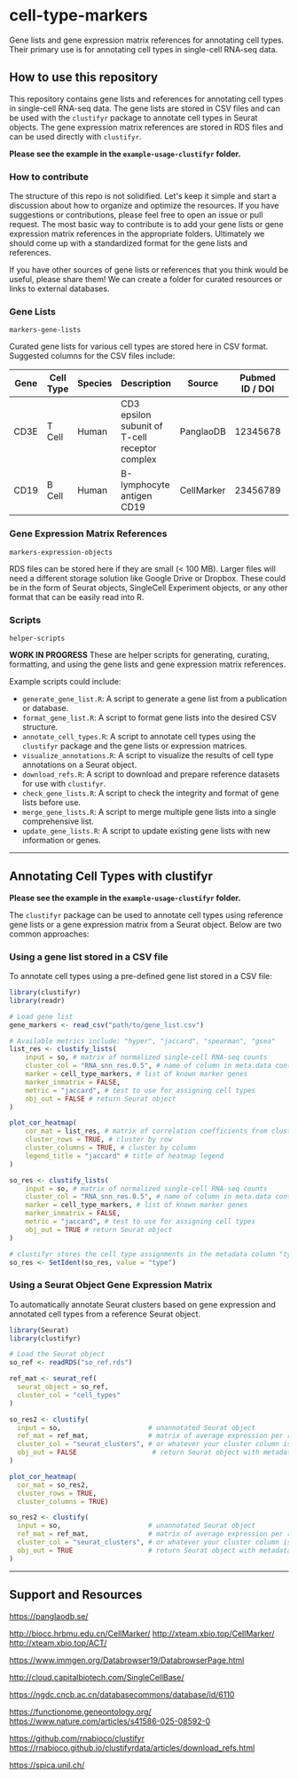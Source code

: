 # cell-type-markers

 Gene lists and gene expression matrix references for annotating cell types. Their primary use is for annotating cell types in single-cell RNA-seq data.

## How to use this repository

This repository contains gene lists and references for annotating cell types in single-cell RNA-seq data. The gene lists are stored in CSV files and can be used with the `clustifyr` package to annotate cell types in Seurat objects. The gene expression matrix references are stored in RDS files and can be used directly with `clustifyr`.

**Please see the example in the `example-usage-clustifyr` folder.**

### How to contribute

The structure of this repo is not solidified. Let's keep it simple and start a discussion about how to organize and optimize the resources. If you have suggestions or contributions, please feel free to open an issue or pull request. The most basic way to contribute is to add your gene lists or gene expression matrix references in the appropriate folders. Ultimately we should come up with a standardized format for the gene lists and references.

If you have other sources of gene lists or references that you think would be useful, please share them! We can create a folder for curated resources or links to external databases.

### Gene Lists

`markers-gene-lists`

Curated gene lists for various cell types are stored here in CSV format. Suggested columns for the CSV files include:

| Gene | Cell Type | Species | Description | Source | Pubmed ID / DOI | Notes |
|------|-----------|---------|-------------|--------|------------------|-------|
| CD3E | T Cell | Human | CD3 epsilon subunit of T-cell receptor complex | PanglaoDB | 12345678 | Marker for T cells |
| CD19 | B Cell | Human | B-lymphocyte antigen CD19 | CellMarker | 23456789 | Marker for B cells |

### Gene Expression Matrix References

`markers-expression-objects`

RDS files can be stored here if they are small (< 100 MB). Larger files will need a different storage solution like Google Drive or Dropbox.
These could be in the form of Seurat objects, SingleCell Experiment objects, or any other format that can be easily read into R.

### Scripts

`helper-scripts`

**WORK IN PROGRESS**
These are helper scripts for generating, curating, formatting, and using the gene lists and gene expression matrix references.

Example scripts could include:

- `generate_gene_list.R`: A script to generate a gene list from a publication or database.
- `format_gene_list.R`: A script to format gene lists into the desired CSV structure.
- `annotate_cell_types.R`: A script to annotate cell types using the `clustifyr` package and the gene lists or expression matrices.
- `visualize_annotations.R`: A script to visualize the results of cell type annotations on a Seurat object.
- `download_refs.R`: A script to download and prepare reference datasets for use with `clustifyr`.
- `check_gene_lists.R`: A script to check the integrity and format of gene lists before use.
- `merge_gene_lists.R`: A script to merge multiple gene lists into a single comprehensive list.
- `update_gene_lists.R`: A script to update existing gene lists with new information or genes.

---

## Annotating Cell Types with clustifyr

**Please see the example in the `example-usage-clustifyr` folder.**

The `clustifyr` package can be used to annotate cell types using reference gene lists or a gene expression matrix from a Seurat object. Below are two common approaches:

### Using a gene list stored in a CSV file

To annotate cell types using a pre-defined gene list stored in a CSV file:

```r
library(clustifyr)
library(readr)

# Load gene list
gene_markers <- read_csv("path/to/gene_list.csv")

# Available metrics include: "hyper", "jaccard", "spearman", "gsea"
list_res <- clustify_lists(
    input = so, # matrix of normalized single-cell RNA-seq counts
    cluster_col = "RNA_snn_res.0.5", # name of column in meta.data containing cell clusters
    marker = cell_type_markers, # list of known marker genes
    marker_inmatrix = FALSE,
    metric = "jaccard", # test to use for assigning cell types
    obj_out = FALSE # return Seurat object
)

plot_cor_heatmap(
    cor_mat = list_res, # matrix of correlation coefficients from clustify_lists()
    cluster_rows = TRUE, # cluster by row
    cluster_columns = TRUE, # cluster by column
    legend_title = "jaccard" # title of heatmap legend
)

so_res <- clustify_lists(
    input = so, # matrix of normalized single-cell RNA-seq counts
    cluster_col = "RNA_snn_res.0.5", # name of column in meta.data containing cell clusters
    marker = cell_type_markers, # list of known marker genes
    marker_inmatrix = FALSE,
    metric = "jaccard", # test to use for assigning cell types
    obj_out = TRUE # return Seurat object
)

# clustifyr stores the cell type assignments in the metadata column "type"
so_res <- SetIdent(so_res, value = "type")
```

### Using a Seurat Object Gene Expression Matrix

To automatically annotate Seurat clusters based on gene expression and annotated cell types from a reference Seurat object.

```r
library(Seurat)
library(clustifyr)

# Load the Seurat object
so_ref <- readRDS("so_ref.rds")

ref_mat <- seurat_ref(
  seurat_object = so_ref,
  cluster_col = "cell_types"
)

so_res2 <- clustify(
  input = so,                      # unannotated Seurat object
  ref_mat = ref_mat,               # matrix of average expression per reference cell type
  cluster_col = "seurat_clusters", # or whatever your cluster column is
  obj_out = FALSE                   # return Seurat object with metadata updated
)

plot_cor_heatmap(
  cor_mat = so_res2,
  cluster_rows = TRUE,
  cluster_columns = TRUE)

so_res2 <- clustify(
  input = so,                      # unannotated Seurat object
  ref_mat = ref_mat,               # matrix of average expression per reference cell type
  cluster_col = "seurat_clusters", # or whatever your cluster column is
  obj_out = TRUE                   # return Seurat object with metadata updated
)
```

---

## Support and Resources

https://panglaodb.se/

http://biocc.hrbmu.edu.cn/CellMarker/
http://xteam.xbio.top/CellMarker/
http://xteam.xbio.top/ACT/

https://www.immgen.org/Databrowser19/DatabrowserPage.html

http://cloud.capitalbiotech.com/SingleCellBase/

https://ngdc.cncb.ac.cn/databasecommons/database/id/6110

https://functionome.geneontology.org/
https://www.nature.com/articles/s41586-025-08592-0

https://github.com/rnabioco/clustifyr
https://rnabioco.github.io/clustifyrdata/articles/download_refs.html


https://spica.unil.ch/